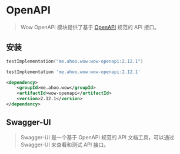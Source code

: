 # OpenAPI

> Wow OpenAPI 模块提供了基于 [OpenAPI](https://swagger.io/specification/) 规范的 API 接口。

## 安装

<CodeGroup>
  <CodeGroupItem title="Gradle(Kotlin)" active>

```kotlin
testImplementation("me.ahoo.wow:wow-openapi:2.12.1")
```

  </CodeGroupItem>
  <CodeGroupItem title="Gradle(Groovy)">

```groovy
testImplementation 'me.ahoo.wow:wow-openapi:2.12.1'
```

  </CodeGroupItem>
  <CodeGroupItem title="Maven">

```xml
<dependency>
    <groupId>me.ahoo.wow</groupId>
    <artifactId>wow-openapi</artifactId>
    <version>2.12.1</version>
</dependency>
```

  </CodeGroupItem>
</CodeGroup>

## Swagger-UI

> Swagger-UI 是一个基于 OpenAPI 规范的 API 文档工具，可以通过 Swagger-UI 来查看和测试 API 接口。

